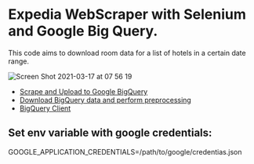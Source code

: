 # Expedia WebScraper with Selenium and Google Big Query.

This code aims to download room data for a list of hotels in a certain date range.

![Screen Shot 2021-03-17 at 07 56 19](https://user-images.githubusercontent.com/57304126/111456872-443f2d80-86f6-11eb-943e-adcfef3b80b1.png)

* [Scrape and Upload to Google BigQuery](https://github.com/fornasari12/expedia_web_scraper/blob/main/competition_factor.py)
* [Download BigQuery data and perform preprocessing](https://github.com/fornasari12/expedia_web_scraper/blob/main/competition_data_processing.py)
* [BigQuery Client](https://github.com/fornasari12/expedia_web_scraper/blame/main/utils.py)


## Set env variable with google credentials:

GOOGLE_APPLICATION_CREDENTIALS=/path/to/google/credentias.json
